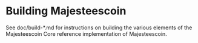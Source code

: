 Building Majesteescoin
================

See doc/build-*.md for instructions on building the various
elements of the Majesteescoin Core reference implementation of Majesteescoin.

